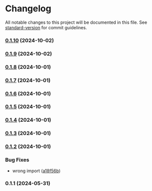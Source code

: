 # Changelog

All notable changes to this project will be documented in this file. See [standard-version](https://github.com/conventional-changelog/standard-version) for commit guidelines.

### [0.1.10](https://github.com/kode3tech/k3t-backstage-plugin-frontend-addons/compare/v0.1.9...v0.1.10) (2024-10-02)

### [0.1.9](https://github.com/kode3tech/k3t-backstage-plugin-frontend-addons/compare/v0.1.8...v0.1.9) (2024-10-02)

### [0.1.8](https://github.com/kode3tech/k3t-backstage-plugin-frontend-addons/compare/v0.1.7...v0.1.8) (2024-10-01)

### [0.1.7](https://github.com/kode3tech/k3t-backstage-plugin-frontend-addons/compare/v0.1.6...v0.1.7) (2024-10-01)

### [0.1.6](https://github.com/kode3tech/k3t-backstage-plugin-frontend-addons/compare/v0.1.5...v0.1.6) (2024-10-01)

### [0.1.5](https://github.com/kode3tech/k3t-backstage-plugin-frontend-addons/compare/v0.1.4...v0.1.5) (2024-10-01)

### [0.1.4](https://github.com/kode3tech/k3t-backstage-plugin-frontend-addons/compare/v0.1.3...v0.1.4) (2024-10-01)

### [0.1.3](https://github.com/kode3tech/k3t-backstage-plugin-frontend-addons/compare/v0.1.2...v0.1.3) (2024-10-01)

### [0.1.2](https://github.com/kode3tech/k3t-backstage-plugin-frontend-addons/compare/v0.1.1...v0.1.2) (2024-10-01)


### Bug Fixes

* wrong import ([a18f56b](https://github.com/kode3tech/k3t-backstage-plugin-frontend-addons/commit/a18f56b14a6054de7d86ad71173be68f697fa5e0))

### 0.1.1 (2024-05-31)

